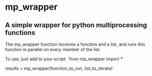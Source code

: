 # mp_wrapper
A simple wrapper for python multiprocessing functions
------------------------------------------------------

The mp_wrapper function receives a function and a list, and runs this function in parallel on every member of the list.

To use, just add to your script:
`from mp_wrapper import * 

results = mp_wrapper(function_to_run, list_to_iterate)`
